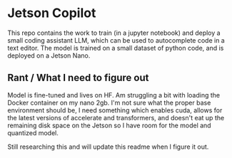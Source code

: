 # Jetson Copilot

This repo contains the work to train (in a jupyter notebook) and deploy a small coding assistant LLM, which can be used to autocomplete code in a text editor. The model is trained on a small dataset of python code, and is deployed on a Jetson Nano.


## Rant / What I need to figure out

Model is fine-tuned and lives on HF. Am struggling a bit with loading the Docker container on my nano 2gb. I'm not sure what the proper base environment should be, I need something which enables cuda, allows for the latest versions of accelerate and transformers, and doesn't eat up the remaining disk space on the Jetson so I have room for the model and quantized model. 

Still researching this and will update this readme when I figure it out.